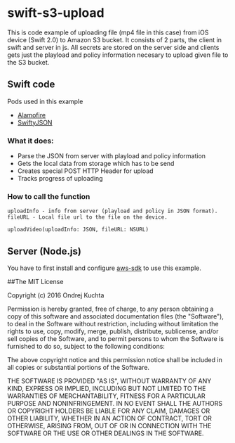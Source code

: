 # swift-s3-upload
This is code example of uploading file (mp4 file in this case) from iOS device (Swift 2.0) to Amazon S3 bucket.
It consists of 2 parts, the client in swift and server in js. All secrets are stored on the server side and clients gets 
just the playload and policy information necesary to upload given file to the S3 bucket.


## Swift code
Pods used in this example
* [Alamofire](https://github.com/Alamofire/Alamofire)
* [SwiftyJSON](https://github.com/SwiftyJSON/SwiftyJSON) 

### What it does:
* Parse the JSON from server with playload and policy information
* Gets the local data from storage which has to be send
* Creates special POST HTTP Header for upload
* Tracks progress of uploading

### How to call the function 
```
uploadInfo - info from server (playload and policy in JSON format).
fileURL - Local file url to the file on the device.

uploadVideo(uploadInfo: JSON, fileURL: NSURL)
```


## Server (Node.js)
You have to first install and configure [aws-sdk](https://aws.amazon.com/sdk-for-node-js/) to use this example.


##The MIT License

Copyright (c) 2016 Ondrej Kuchta

Permission is hereby granted, free of charge, to any person obtaining a copy
of this software and associated documentation files (the "Software"), to deal
in the Software without restriction, including without limitation the rights
to use, copy, modify, merge, publish, distribute, sublicense, and/or sell
copies of the Software, and to permit persons to whom the Software is
furnished to do so, subject to the following conditions:

The above copyright notice and this permission notice shall be included in
all copies or substantial portions of the Software.

THE SOFTWARE IS PROVIDED "AS IS", WITHOUT WARRANTY OF ANY KIND, EXPRESS OR
IMPLIED, INCLUDING BUT NOT LIMITED TO THE WARRANTIES OF MERCHANTABILITY,
FITNESS FOR A PARTICULAR PURPOSE AND NONINFRINGEMENT. IN NO EVENT SHALL THE
AUTHORS OR COPYRIGHT HOLDERS BE LIABLE FOR ANY CLAIM, DAMAGES OR OTHER
LIABILITY, WHETHER IN AN ACTION OF CONTRACT, TORT OR OTHERWISE, ARISING FROM,
OUT OF OR IN CONNECTION WITH THE SOFTWARE OR THE USE OR OTHER DEALINGS IN
THE SOFTWARE.
